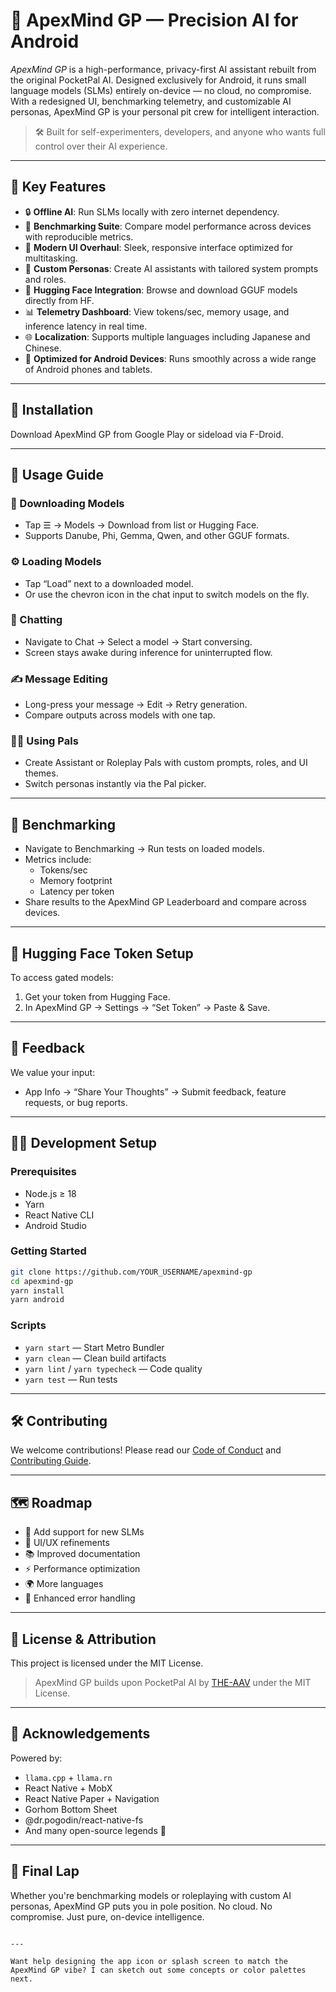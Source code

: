 # 🏁 ApexMind GP — Precision AI for Android

_ApexMind GP_ is a high-performance, privacy-first AI assistant rebuilt from the original PocketPal AI. Designed exclusively for Android, it runs small language models (SLMs) entirely on-device — no cloud, no compromise. With a redesigned UI, benchmarking telemetry, and customizable AI personas, ApexMind GP is your personal pit crew for intelligent interaction.

> 🛠️ Built for self-experimenters, developers, and anyone who wants full control over their AI experience.

---

## 🧠 Key Features

- 🔒 **Offline AI**: Run SLMs locally with zero internet dependency.
- 🧪 **Benchmarking Suite**: Compare model performance across devices with reproducible metrics.
- 🎨 **Modern UI Overhaul**: Sleek, responsive interface optimized for multitasking.
- 🧬 **Custom Personas**: Create AI assistants with tailored system prompts and roles.
- 🚀 **Hugging Face Integration**: Browse and download GGUF models directly from HF.
- 📊 **Telemetry Dashboard**: View tokens/sec, memory usage, and inference latency in real time.
- 🌐 **Localization**: Supports multiple languages including Japanese and Chinese.
- 📱 **Optimized for Android Devices**: Runs smoothly across a wide range of Android phones and tablets.

---

## 📲 Installation

Download ApexMind GP from Google Play or sideload via F-Droid.

---

## 🧭 Usage Guide

### 🔄 Downloading Models
- Tap ☰ → Models → Download from list or Hugging Face.
- Supports Danube, Phi, Gemma, Qwen, and other GGUF formats.

### ⚙️ Loading Models
- Tap “Load” next to a downloaded model.
- Or use the chevron icon in the chat input to switch models on the fly.

### 💬 Chatting
- Navigate to Chat → Select a model → Start conversing.
- Screen stays awake during inference for uninterrupted flow.

### ✍️ Message Editing
- Long-press your message → Edit → Retry generation.
- Compare outputs across models with one tap.

### 🧑‍🔧 Using Pals
- Create Assistant or Roleplay Pals with custom prompts, roles, and UI themes.
- Switch personas instantly via the Pal picker.

---

## 🧪 Benchmarking

- Navigate to Benchmarking → Run tests on loaded models.
- Metrics include:
  - Tokens/sec
  - Memory footprint
  - Latency per token
- Share results to the ApexMind GP Leaderboard and compare across devices.

---

## 🔐 Hugging Face Token Setup

To access gated models:
1. Get your token from Hugging Face.
2. In ApexMind GP → Settings → “Set Token” → Paste & Save.

---

## 📣 Feedback

We value your input:
- App Info → “Share Your Thoughts” → Submit feedback, feature requests, or bug reports.

---

## 🧑‍💻 Development Setup

### Prerequisites
- Node.js ≥ 18
- Yarn
- React Native CLI
- Android Studio

### Getting Started
```bash
git clone https://github.com/YOUR_USERNAME/apexmind-gp
cd apexmind-gp
yarn install
yarn android
```

### Scripts
- `yarn start` — Start Metro Bundler
- `yarn clean` — Clean build artifacts
- `yarn lint` / `yarn typecheck` — Code quality
- `yarn test` — Run tests

---

## 🛠️ Contributing

We welcome contributions! Please read our [Code of Conduct](./CODE_OF_CONDUCT.md) and [Contributing Guide](./CONTRIBUTING.md).

---

## 🗺️ Roadmap

- 🧠 Add support for new SLMs
- 🎨 UI/UX refinements
- 📚 Improved documentation
- ⚡ Performance optimization
- 🌍 More languages
- 🧯 Enhanced error handling

---

## 📜 License & Attribution

This project is licensed under the MIT License.

> ApexMind GP builds upon PocketPal AI by [THE-AAV](https://github.com/THE-AAV/Edgemark-AI) under the MIT License.

---

## 🙌 Acknowledgements

Powered by:
- `llama.cpp` + `llama.rn`
- React Native + MobX
- React Native Paper + Navigation
- Gorhom Bottom Sheet
- @dr.pogodin/react-native-fs
- And many open-source legends 🫡

---

## 🏁 Final Lap

Whether you're benchmarking models or roleplaying with custom AI personas, ApexMind GP puts you in pole position. No cloud. No compromise. Just pure, on-device intelligence.
```

---

Want help designing the app icon or splash screen to match the ApexMind GP vibe? I can sketch out some concepts or color palettes next.
